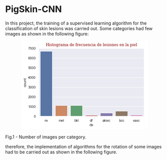 # PigSkin-CNN

In this project, the training of a supervised learning algorithm for the classification of skin lesions was carried out. Some categories had few images as shown in the following figure: 

<p align='center'>
  <img src= 'https://github.com/Luisbaduy97/PigSkin-CNN/blob/master/histo_original.png'>
</p>

<div class = 'container'>
  <figcaption>                            Fig.1 - Number of images per category.</figcaption>
</div>


therefore, the implementation of algorithms for the rotation of some images had to be carried out as shown in the following figure.
